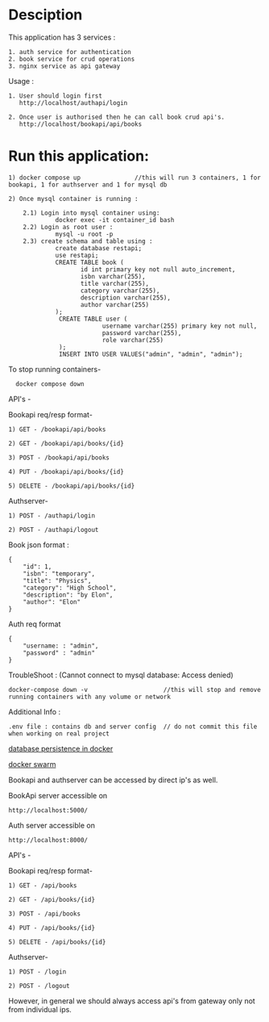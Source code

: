 # Desciption

This application has 3 services : 

    1. auth service for authentication
    2. book service for crud operations
    3. nginx service as api gateway

Usage : 

    1. User should login first
       http://localhost/authapi/login
    
    2. Once user is authorised then he can call book crud api's.
       http://localhost/bookapi/api/books

# Run this application:

    1) docker compose up               //this will run 3 containers, 1 for bookapi, 1 for authserver and 1 for mysql db

    2) Once mysql container is running : 

        2.1) Login into mysql container using:
                 docker exec -it container_id bash
        2.2) Login as root user : 
                 mysql -u root -p
        2.3) create schema and table using : 
                 create database restapi;
                 use restapi;
                 CREATE TABLE book (
                        id int primary key not null auto_increment,
                        isbn varchar(255),
                        title varchar(255),
                        category varchar(255),
                        description varchar(255),
                        author varchar(255)
                 );
                  CREATE TABLE user (
                              username varchar(255) primary key not null,
                              password varchar(255),
                              role varchar(255)
                  );
                  INSERT INTO USER VALUES("admin", "admin", "admin");


To stop running containers-  

      docker compose down

API's - 

Bookapi req/resp format-

    1) GET - /bookapi/api/books

    2) GET - /bookapi/api/books/{id}

    3) POST - /bookapi/api/books

    4) PUT - /bookapi/api/books/{id}

    5) DELETE - /bookapi/api/books/{id}

Authserver-

    1) POST - /authapi/login

    2) POST - /authapi/logout

Book json format : 

    {
        "id": 1,
        "isbn": "temporary",
        "title": "Physics",
        "category": "High School",
        "description": "by Elon",
        "author": "Elon"
    }

Auth req format

    {
        "username: : "admin",
        "password" : "admin"
    }

TroubleShoot : (Cannot connect to mysql database: Access denied)

    docker-compose down -v                     //this will stop and remove running containers with any volume or network

Additional Info : 

    .env file : contains db and server config  // do not commit this file when working on real project

[database persistence in docker](https://www.youtube.com/watch?v=G-5c25DYnfI)

[docker swarm](https://www.youtube.com/watch?v=m6WgX_LBtEk)


Bookapi and authserver can be accessed by direct ip's as well.

BookApi server accessible on 

    http://localhost:5000/

Auth server accessible on 

    http://localhost:8000/

API's - 

Bookapi req/resp format-

    1) GET - /api/books

    2) GET - /api/books/{id}

    3) POST - /api/books

    4) PUT - /api/books/{id}

    5) DELETE - /api/books/{id}

Authserver-

    1) POST - /login

    2) POST - /logout

However, in general we should always access api's from gateway only not from individual ips.



